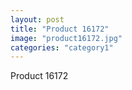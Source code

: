 ```yaml
---
layout: post
title: "Product 16172"
image: "product16172.jpg"
categories: "category1"
---
```

Product 16172
